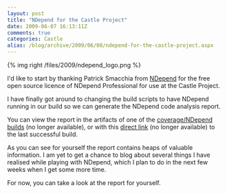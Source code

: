 ```yaml
---
layout: post
title: "NDepend for the Castle Project"
date: 2009-06-07 16:13:11Z
comments: true
categories: Castle
alias: /blog/archive/2009/06/08/ndepend-for-the-castle-project.aspx
---
```


{% img right /files/2009/ndepend_logo.png %}

I'd like to start by thanking Patrick Smacchia from [NDepend][1] for the free open source licence of NDepend Professional for use at the Castle Project.

I have finally got around to changing the build scripts to have NDepend running in our build so we can generate the NDepend code analysis report.

You can view the report in the artifacts of one of the <u>coverage/NDepend builds</u> (no longer available), or with this <u>direct link</u>
(no longer available) to the last successful build.

As you can see for yourself the report contains heaps of valuable information. I am yet to get a chance to blog about several things I have
realised while playing with NDepend, which I plan to do in the next few weeks when I get some more time.

For now, you can take a look at the report for yourself.

[1]: http://www.ndepend.com/
